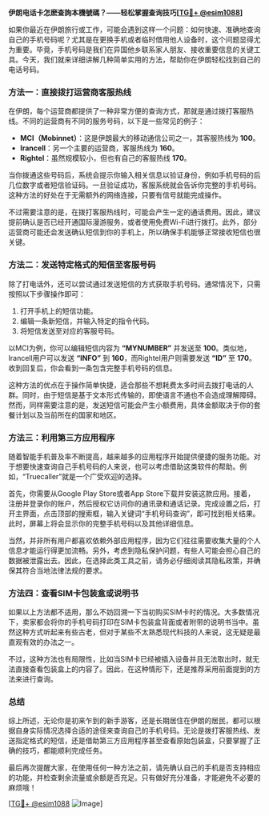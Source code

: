 **伊朗电话卡怎麽查詢本機號碼？——轻松掌握查询技巧[[TG💪+ @esim1088](https://t.me/s/esim1088)]**

如果你最近在伊朗旅行或工作，可能会遇到这样一个问题：如何快速、准确地查询自己的手机号码呢？尤其是在更换手机或者临时借用他人设备时，这个问题显得尤为重要。毕竟，手机号码是我们在异国他乡联系家人朋友、接收重要信息的关键工具。今天，我们就来详细讲解几种简单实用的方法，帮助你在伊朗轻松找到自己的电话号码。

### 方法一：直接拨打运营商客服热线

在伊朗，每个运营商都提供了一种非常方便的查询方式，那就是通过拨打客服热线。不同的运营商有不同的服务号码，以下是一些常见的例子：

- **MCI（Mobinnet）**：这是伊朗最大的移动通信公司之一，其客服热线为 **100**。
- **Irancell**：另一个主要的运营商，客服热线为 **160**。
- **Rightel**：虽然规模较小，但也有自己的客服热线 **170**。

当你拨通这些号码后，系统会提示你输入相关信息以验证身份，例如手机号码的后几位数字或者短信验证码。一旦验证成功，客服系统就会告诉你完整的手机号码。这种方法的好处在于无需额外的网络连接，只要有信号就能完成操作。

不过需要注意的是，在拨打客服热线时，可能会产生一定的通话费用。因此，建议提前确认是否已经开通国际漫游服务，或者使用免费Wi-Fi进行拨打。此外，部分运营商可能还会发送确认短信到你的手机上，所以确保手机能够正常接收短信也很关键。

### 方法二：发送特定格式的短信至客服号码

除了打电话外，还可以尝试通过发送短信的方式获取手机号码。通常情况下，只需按照以下步骤操作即可：

1. 打开手机上的短信功能。
2. 编辑一条新短信，并输入特定的指令代码。
3. 将短信发送至对应的客服号码。

以MCI为例，你可以编辑短信内容为 **“MYNUMBER”** 并发送至 **100**。类似地，Irancell用户可以发送 **“INFO”** 到 **160**，而Rightel用户则需要发送 **“ID”** 至 **170**。收到回复后，你会看到一条包含完整手机号码的信息。

这种方法的优点在于操作简单快捷，适合那些不想耗费太多时间去拨打电话的人群。同时，由于短信是基于文本形式传输的，即使语言不通也不会造成理解障碍。然而，同样需要注意的是，发送短信可能会产生小额费用，具体金额取决于你的套餐计划以及当前所在的国家和地区。

### 方法三：利用第三方应用程序

随着智能手机普及率不断提高，越来越多的应用程序开始提供便捷的服务功能。对于想要快速查询自己手机号码的人来说，也可以考虑借助这类软件的帮助。例如，“Truecaller”就是一个广受欢迎的选择。

首先，你需要从Google Play Store或者App Store下载并安装这款应用。接着，注册并登录你的账户，然后授权它访问你的通讯录和通话记录。完成设置之后，打开主界面，点击顶部的搜索框，输入关键词“手机号码查询”，即可找到相关结果。此时，屏幕上将会显示你的完整手机号码以及其他详细信息。

当然，并非所有用户都喜欢依赖外部应用程序，因为它们往往需要收集大量的个人信息才能运行得更加流畅。另外，考虑到隐私保护问题，有些人可能会担心自己的数据被泄露出去。因此，在选择此类工具之前，请务必仔细阅读其隐私政策，并确保其符合当地法律法规的要求。

### 方法四：查看SIM卡包装盒或说明书

如果以上方法都不适用，那么不妨回溯一下当初购买SIM卡时的情况。大多数情况下，卖家都会将你的手机号码打印在SIM卡包装盒背面或者附带的说明书当中。虽然这种方式听起来有些古老，但对于某些不太熟悉现代科技的人来说，这无疑是最直观有效的办法之一。

不过，这种方法也有局限性，比如当SIM卡已经被插入设备并且无法取出时，就无法直接查看包装盒上的内容了。因此，在这种情形下，还是推荐采用前面提到的方法来进行查询。

### 总结

综上所述，无论你是初来乍到的新手游客，还是长期居住在伊朗的居民，都可以根据自身实际情况选择合适的途径来查询自己的手机号码。无论是拨打客服热线、发送指定格式的短信，还是借助第三方应用程序甚至查看原始包装盒，只要掌握了正确的技巧，都能顺利完成任务。

最后再次提醒大家，在使用任何一种方法之前，请先确认自己的手机是否支持相应的功能，并检查剩余流量或余额是否充足。只有做好充分准备，才能避免不必要的麻烦哦！

[[TG💪+ @esim1088](https://t.me/s/esim1088) ![Image](https://i.postimg.cc/4NQfJmqS/Snipaste-2025-05-13-00-14-12.png)]